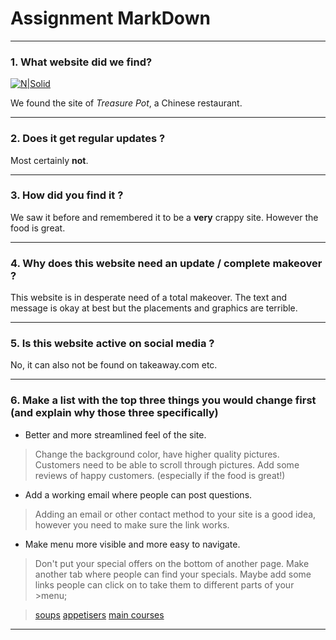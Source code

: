 # Assignment MarkDown

___

### 1. What website did we find?
[![N|Solid](http://www.treasure-pot.be/Afbeeldingen/head.jpg)]( http://www.treasure-pot.be/)

We found the site of *Treasure Pot*, a Chinese restaurant.

___

### 2. Does it get regular updates ?

Most certainly **not**.

___

### 3. How did you find it ?
We saw it before and remembered it to be a **very** crappy site.
However the food is great.

___

### 4. Why does this website need an update / complete makeover ?
This website is in desperate need of a total makeover. 
The text and message is okay at best but the placements and graphics are terrible. 

___

### 5. Is this website active on social media ?
No, it can also not be found on takeaway.com etc.

___

### 6. Make a list with the top three things you would change first (and explain why those three specifically)
* Better and more streamlined feel of the site.
> Change the background color, have higher quality pictures. 
Customers need to be able to scroll through pictures.
Add some reviews of happy customers. (especially if the food is great!)
* Add a working email where people can post questions.
> Adding an email or other contact method to your site is a good idea, 
however you need to make sure the link works.
* Make menu more visible and more easy to navigate.
> Don't put your special offers on the bottom of another page.
>Make another tab where people can find your specials.
>Maybe add some links people can click on to take them to different parts of your >menu; 

>[soups](http://www.treasure-pot.be/menu.htm) 
>[appetisers](http://www.treasure-pot.be/menu.htm)
>[main courses](http://www.treasure-pot.be/menu.htm)
___


